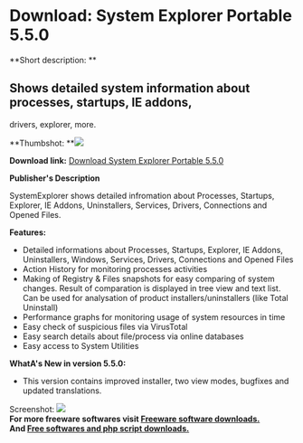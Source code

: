 # Download: System Explorer Portable 5.5.0

**Short description: **

## Shows detailed system information about processes, startups, IE addons,
drivers, explorer, more.

  
**Thumbshot: **![](http://www.freewarefiles.com/screenshot/systmexplr3_md.jpg)   
  
**Download link:** [Download System Explorer Portable 5.5.0](http://freesoftwares.boysofts.com/System-Explorer-Portable_program_55407.html)  
  

**Publisher's Description**  
  

SystemExplorer shows detailed infromation about Processes, Startups, Explorer,
IE Addons, Uninstallers, Services, Drivers, Connections and Opened Files.

**Features:**

  * Detailed informations about Processes, Startups, Explorer, IE Addons, Uninstallers, Windows, Services, Drivers, Connections and Opened Files 
  * Action History for monitoring processes activities 
  * Making of Registry & Files snapshots for easy comparing of system changes. Result of comparation is displayed in tree view and text list. Can be used for analysation of product installers/uninstallers (like Total Uninstall) 
  * Performance graphs for monitoring usage of system resources in time 
  * Easy check of suspicious files via VirusTotal 
  * Easy search details about file/process via online databases 
  * Easy access to System Utilities 

**WhatA's New in version 5.5.0:**

  * This version contains improved installer, two view modes, bugfixes and updated translations. 

  
  
Screenshot: ![](http://www.freewarefiles.com/screenshot/systmexplr3.jpg)  
**For more freeware softwares visit [Freeware software downloads.](http://freesoftwares.boysofts.com/)**   
**And [Free softwares and php script downloads.](http://www.boysofts.com/)**

